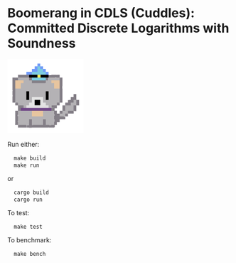 # Boomerang in CDLS (Cuddles): Committed Discrete Logarithms with Soundness

<img width="171" alt="logo" src="images/logo.png">

Run either:

```
  make build
  make run
```

or

```
  cargo build
  cargo run
```

To test:

```
  make test
```

To benchmark:

```
  make bench
```
